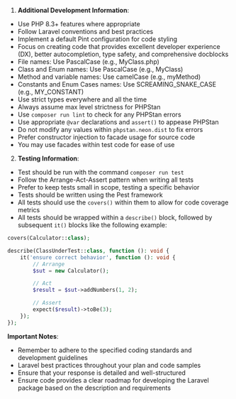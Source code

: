 1. **Additional Development Information**:

- Use PHP 8.3+ features where appropriate
- Follow Laravel conventions and best practices
- Implement a default Pint configuration for code styling
- Focus on creating code that provides excellent developer experience (DX), better autocompletion, type safety, and
  comprehensive docblocks
- File names: Use PascalCase (e.g., MyClass.php)
- Class and Enum names: Use PascalCase (e.g., MyClass)
- Method and variable names: Use camelCase (e.g., myMethod)
- Constants and Enum Cases names: Use SCREAMING_SNAKE_CASE (e.g., MY_CONSTANT)
- Use strict types everywhere and all the time
- Always assume max level strictness for PHPStan
- Use `composer run lint` to check for any PHPStan errors
- Use appropriate `@var` declarations and `assert()` to appease PHPStan
- Do not modify any values within `phpstan.neon.dist` to fix errors
- Prefer constructor injection to facade usage for source code
- You may use facades within test code for ease of use

2. **Testing Information**:

- Test should be run with the command `composer run test`
- Follow the Arrange-Act-Assert pattern when writing all tests
- Prefer to keep tests small in scope, testing a specific behavior
- Tests should be written using the Pest framework
- All tests should use the `covers()` within them to allow for code coverage metrics
- All tests should be wrapped within a `describe()` block, followed by subsequent `it()` blocks like the following
  example:

```php
covers(Calculator::class);

describe(ClassUnderTest::class, function (): void {
    it('ensure correct behavior', function (): void {
        // Arrange
        $sut = new Calculator();

        // Act
        $result = $sut->addNumbers(1, 2);

        // Assert
        expect($result)->toBe(3);
    });
});
```

**Important Notes**:

- Remember to adhere to the specified coding standards and development guidelines
- Laravel best practices throughout your plan and code samples
- Ensure that your response is detailed and well-structured
- Ensure code provides a clear roadmap for developing the Laravel package based on the description and requirements